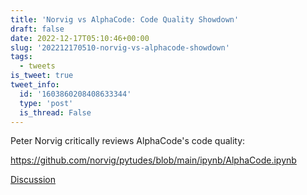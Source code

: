 ```yaml
---
title: 'Norvig vs AlphaCode: Code Quality Showdown'
draft: false
date: 2022-12-17T05:10:46+00:00
slug: '202212170510-norvig-vs-alphacode-showdown'
tags:
  - tweets
is_tweet: true
tweet_info:
  id: '1603860208408633344'
  type: 'post'
  is_thread: False
---
```




Peter Norvig critically reviews AlphaCode's code quality:

<https://github.com/norvig/pytudes/blob/main/ipynb/AlphaCode.ipynb>

[Discussion](https://x.com/sytelus/status/1603860208408633344)
